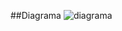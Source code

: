 ##Diagrama
![diagrama](https://github.com/user-attachments/assets/4cea60f0-33b4-45e9-9893-53f7a48792f5)
